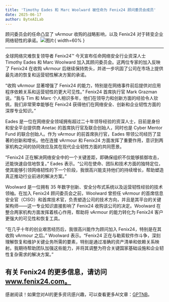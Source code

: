```yaml
---
title: 'Timothy Eades 和 Marc Woolward 被任命为 Fenix24 顾问委员会成员'
date: 2025-06-17
author: ByteAILab
---
```


顾问委员会的任命凸显了 vArmour 收购的战略影响，以及 Fenix24 对于转变企业网络韧性的承诺。![图片](https://ai-techpark.com/wp-content/uploads/Timothy-Eades.jpg){ width=60% }

---
全球网络灾难恢复领导者 Fenix24™ 今天宣布任命网络安全行业资深人士 Timothy Eades 和 Marc Woolward 加入其顾问委员会。这两位专家的加入反映了 Fenix24 在收购 vArmour 后继续保持势头，并进一步巩固了公司在市场上提供最先进的恢复和运营韧性解决方案的承诺。

“收购 vArmour 显著增强了 Fenix24 的能力，特别是在网络事件前后提供对应用程序依赖关系和运营韧性的更大可见性。” Fenix24 首席执行官 Mark Grazman 说。“我与 Tim 和 Marc 个人相识多年，他们在领导力和创新方面的经验令人钦佩，我们非常荣幸能够在 Fenix24 获得他们在网络安全、创新和企业韧性方面的深厚专业知识。”

Eades 是一位在网络安全领域拥有超过二十年领导经验的资深人士，目前是身份和安全平台提供商 Anetac 的首席执行官及联合创始人，同时也是 Cyber Mentor Fund 的联合创始人。作为 vArmour 的前首席执行官，Eades 带领公司经历了显著的创新和增长。他在连接 vArmour 和 Fenix24 方面发挥了重要作用，意识到两家机构之间的协同效应及其在现代企业韧性方面的共同愿景。

“Fenix24 正在解决网络安全中的一个关键差距，即确保组织不仅能够抵御攻击，还能快速自信地恢复。” Eades 表示。“公司在使命、团队和技术方面的独特定位，使其能够引领网络韧性的下一个阶段，我很高兴能支持他们的持续增长，帮助塑造真正推动行业前进的解决方案。”

Woolward 是一位拥有 35 年数字创新、安全分布式系统以及运营韧性经验的技术领袖。在加入 Fenix24 顾问委员会之前，Woolward 曾担任 vArmour 的首席信息安全官（CISO）和首席技术官，负责塑造公司的技术方向，并且是其平台的关键架构师——这一专业知识直接影响了 Fenix24 收购该公司的决定。Woolward 在整合两家机构方面发挥着核心作用，帮助将 vArmour 的能力转化为 Fenix24 客户更强大的可见性和恢复工具。

“在几乎十年的创业艰苦经历后，我很高兴能作为顾问加入 Fenix24，特别是在其收购 vArmour 之后。” Woolward 表示。“Fenix24 正在与勒索软件作斗争，深刻理解恢复和维护关键业务所需的要素，特别是通过准确的资产清单和依赖关系映射。我期待帮助团队加强这些能力，并将其调整为符合关键国家基础设施和企业韧性复杂需求的解决方案。”

有关 Fenix24 的更多信息，请访问 www.fenix24.com。
---
感谢阅读！如果您对AI的更多资讯感兴趣，可以查看更多AI文章：[GPTNB](https://gptnb.com)。
